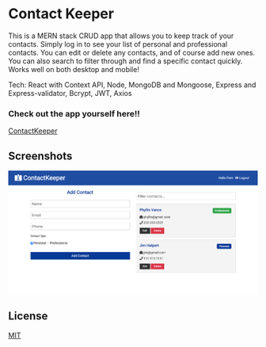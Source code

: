 # Contact Keeper

This is a MERN stack CRUD app that allows you to keep track of your contacts. Simply log in to see your list of personal and professional contacts. You can edit or delete any contacts, and of course add new ones. You can also search to filter through and find a specific contact quickly. Works well on both desktop and mobile!

Tech:
React with Context API,
Node,
MongoDB and Mongoose,
Express and Express-validator,
Bcrypt,
JWT,
Axios

### Check out the app yourself here!!

[ContactKeeper](https://contact-keeper-2019.herokuapp.com/)

## Screenshots

![Screenshot](./img/contact-keeper.png)

## License

[MIT](https://choosealicense.com/licenses/mit/)
